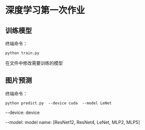 # 深度学习第一次作业

## 训练模型

终端命令：

```shell
python train.py
```

在文件中修改需要训练的模型

## 图片预测

终端命令：

```shell
python predict.py  --device cuda  --model LeNet
```

--device: device

--model: model name: [ResNet12, ResNet4, LeNet, MLP2, MLP5]
